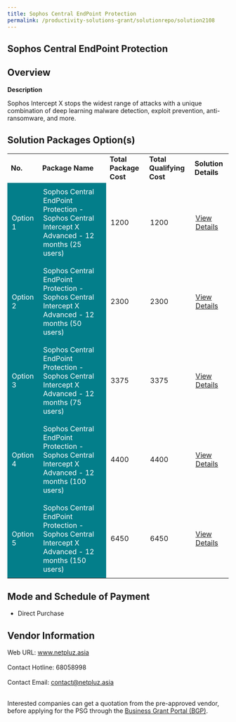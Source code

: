 ```yaml
---
title: Sophos Central EndPoint Protection
permalink: /productivity-solutions-grant/solutionrepo/solution2108
---
```


## Sophos Central EndPoint Protection

## Overview

**Description**

Sophos Intercept X stops the widest range of attacks with a unique combination of deep learning malware detection, exploit prevention, anti-ransomware, and more.

## Solution Packages Option(s)

<table>
<tr>
<td><b>No.</b></td>
<td><b>Package Name</b></td>
<td><b>Total Package Cost</b></td>
<td><b>Total Qualifying Cost</b></td>
<td><b>Solution Details</b></td>
</tr>
<tr>
<td style='padding: 10px; background-color: #037E8A; color: #FFFFFF;'>Option 1</td>
<td style='padding: 10px; background-color: #037E8A; color: #FFFFFF;'>Sophos Central EndPoint Protection - Sophos Central Intercept X Advanced - 12 months (25 users)</td>
<td style='padding: 10px;'>1200</td>
<td style='padding: 10px;'>1200</td>
<td style='padding: 10px;'><a href='https://www.gobusiness.gov.sg/images/psg/Netpluz20200589_Desensitised_Annex_3_Part_1.pdf' target='_blank'>View Details</a></td>
</tr>
<tr>
<td style='padding: 10px; background-color: #037E8A; color: #FFFFFF;'>Option 2</td>
<td style='padding: 10px; background-color: #037E8A; color: #FFFFFF;'>Sophos Central EndPoint Protection - Sophos Central Intercept X Advanced - 12 months (50 users) </td>
<td style='padding: 10px;'>2300</td>
<td style='padding: 10px;'>2300</td>
<td style='padding: 10px;'><a href='https://www.gobusiness.gov.sg/images/psg/Netpluz20200589_Desensitised_Annex_3_Part_2.pdf' target='_blank'>View Details</a></td>
</tr>
<tr>
<td style='padding: 10px; background-color: #037E8A; color: #FFFFFF;'>Option 3</td>
<td style='padding: 10px; background-color: #037E8A; color: #FFFFFF;'>Sophos Central EndPoint Protection - Sophos Central Intercept X Advanced - 12 months (75 users)</td>
<td style='padding: 10px;'>3375</td>
<td style='padding: 10px;'>3375</td>
<td style='padding: 10px;'><a href='https://www.gobusiness.gov.sg/images/psg/Netpluz20200589_Desensitised_Annex_3_Part_3.pdf' target='_blank'>View Details</a></td>
</tr>
<tr>
<td style='padding: 10px; background-color: #037E8A; color: #FFFFFF;'>Option 4</td>
<td style='padding: 10px; background-color: #037E8A; color: #FFFFFF;'>Sophos Central EndPoint Protection - Sophos Central Intercept X Advanced - 12 months (100 users)</td>
<td style='padding: 10px;'>4400</td>
<td style='padding: 10px;'>4400</td>
<td style='padding: 10px;'><a href='https://www.gobusiness.gov.sg/images/psg/Netpluz20200589_Desensitised_Annex_3_Part_4.pdf' target='_blank'>View Details</a></td>
</tr>
<tr>
<td style='padding: 10px; background-color: #037E8A; color: #FFFFFF;'>Option 5</td>
<td style='padding: 10px; background-color: #037E8A; color: #FFFFFF;'>Sophos Central EndPoint Protection - Sophos Central Intercept X Advanced - 12 months (150 users)</td>
<td style='padding: 10px;'>6450</td>
<td style='padding: 10px;'>6450</td>
<td style='padding: 10px;'><a href='https://www.gobusiness.gov.sg/images/psg/Netpluz20200589_Desensitised_Annex_3_Part_5.pdf' target='_blank'>View Details</a></td>
</tr>
</table>

## Mode and Schedule of Payment

 - Direct Purchase

## Vendor Information

 Web URL: www.netpluz.asia <br><br>Contact Hotline: 68058998 <br><br>Contact Email: contact@netpluz.asia <br><br>

Interested companies can get a quotation from the pre-approved vendor, before applying for the PSG through the <a href='https://www.businessgrants.gov.sg/' target='_blank' rel='noopener'>Business Grant Portal (BGP)</a>.

<script src="/jquery/resize-tables.js"></script>
